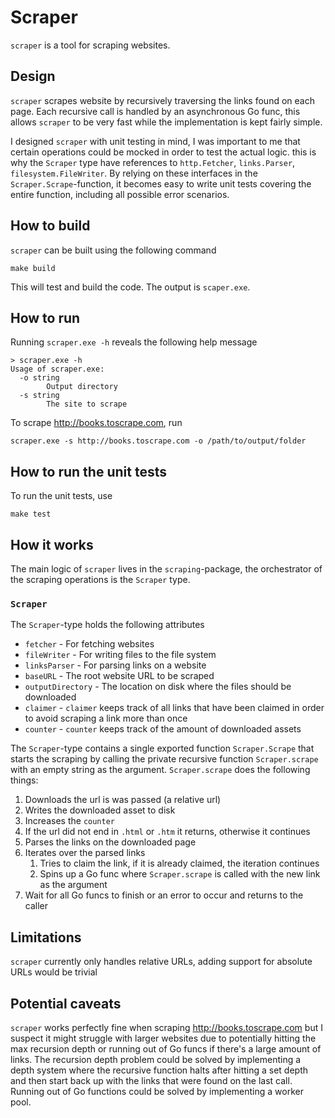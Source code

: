 # Scraper
`scraper` is a tool for scraping websites.

## Design
`scraper` scrapes website by recursively traversing the links found on each page. Each recursive call is handled by an asynchronous Go func, this allows `scraper` to be very fast while the implementation is kept fairly simple.

I designed `scraper` with unit testing in mind, I was important to me that certain operations could be mocked in order to test the actual logic. this is why the `Scraper` type have references to `http.Fetcher`, `links.Parser`, `filesystem.FileWriter`. By relying on these interfaces in the  `Scraper.Scrape`-function, it becomes easy to write unit tests covering the entire function, including all possible error scenarios. 

## How to build
`scraper` can be built using the following command
```
make build
```
This will test and build the code. The output is `scaper.exe`.

## How to run
Running `scraper.exe -h` reveals the following help message
```
> scraper.exe -h
Usage of scraper.exe:
  -o string
        Output directory
  -s string
        The site to scrape
```

To scrape http://books.toscrape.com, run
```
scraper.exe -s http://books.toscrape.com -o /path/to/output/folder
```

## How to run the unit tests
To run the unit tests, use  
```
make test
```

## How it works
The main logic of `scraper` lives in the `scraping`-package, the orchestrator of the scraping operations is the `Scraper` type.

### `Scraper`
The `Scraper`-type holds the following attributes
* `fetcher` - For fetching websites
* `fileWriter` - For writing files to the file system
* `linksParser` - For parsing links on a website
* `baseURL` - The root website URL to be scraped
* `outputDirectory` - The location on disk where the files should be downloaded
* `claimer` - `claimer` keeps track of all links that have been claimed in order to avoid scraping a link more than once
* `counter` - `counter` keeps track of the amount of downloaded assets

The `Scraper`-type contains a single exported function `Scraper.Scrape` that starts the scraping by calling the private recursive function `Scraper.scrape` with an empty string as the argument. `Scraper.scrape` does the following things:
1. Downloads the url is was passed (a relative url)
2. Writes the downloaded asset to disk
3. Increases the `counter`
4. If the url did not end in `.html` or `.htm` it returns, otherwise it continues
5. Parses the links on the downloaded page
6. Iterates over the parsed links
      1. Tries to claim the link, if it is already claimed, the iteration continues
      2. Spins up a Go func where `Scraper.scrape` is called with the new link as the argument
7. Wait for all Go funcs to finish or an error to occur and returns to the caller

## Limitations
`scraper` currently only handles relative URLs, adding support for absolute URLs would be trivial

## Potential caveats
`scraper` works perfectly fine when scraping http://books.toscrape.com but I suspect it might struggle with larger websites due to potentially hitting the max recursion depth or running out of Go funcs if there's a large amount of links. The recursion depth problem could be solved by implementing a depth system where the recursive function halts after hitting a set depth and then start back up with the links that were found on the last call. Running out of Go functions could be solved by implementing a worker pool.



